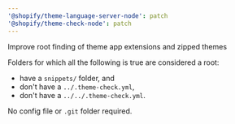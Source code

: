 ```yaml
---
'@shopify/theme-language-server-node': patch
'@shopify/theme-check-node': patch
---
```


Improve root finding of theme app extensions and zipped themes

Folders for which all the following is true are considered a root:
- have a `snippets/` folder, and
- don't have a `../.theme-check.yml`,
- don't have a `../../.theme-check.yml`.

No config file or `.git` folder required.
